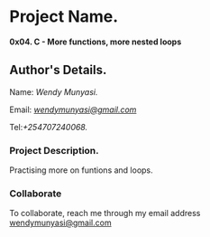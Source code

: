 # Project Name.
**0x04. C - More functions, more nested loops**

## Author's Details.
Name: *Wendy Munyasi.*

Email: *wendymunyasi@gmail.com*

Tel:*+254707240068.*



### Project Description.
Practising more on funtions and loops.

### Collaborate

To collaborate, reach me through my email address wendymunyasi@gmail.com